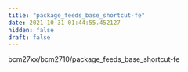 ```yaml
---
title: "package_feeds_base_shortcut-fe"
date: 2021-10-31 01:44:55.452127
hidden: false
draft: false
---
```


bcm27xx/bcm2710/package_feeds_base_shortcut-fe

